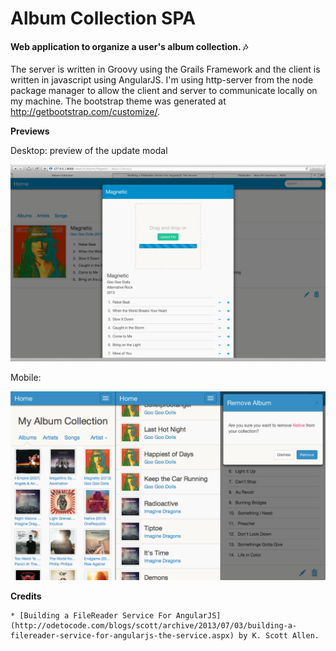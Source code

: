 # Album Collection SPA

#### Web application to organize a user's album collection. :notes:

The server is written in Groovy using the Grails Framework and the client is written in javascript using AngularJS. I'm using http-server from the node package manager to allow the client and server to communicate locally on my machine. The bootstrap theme was generated at http://getbootstrap.com/customize/. 

**Previews**

Desktop: preview of the update modal

![alt text](./client/images/screen-captures/updateAlbumModal.png?raw=true)

Mobile:

![alt text](./client/images/screen-captures/albumMobileViews.png?raw=true)

**Credits**

	* [Building a FileReader Service For AngularJS](http://odetocode.com/blogs/scott/archive/2013/07/03/building-a-filereader-service-for-angularjs-the-service.aspx) by K. Scott Allen.